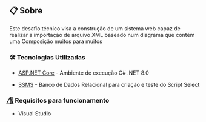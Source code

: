 ## 📋 Sobre 
<p> Este desafio técnico visa a construção de um sistema web capaz de realizar a importação de arquivo XML baseado num diagrama que contém uma Composição muitos para muitos</p>

### 🛠 Tecnologias Utilizadas

- [ASP.NET Core]([https://next-auth.js.org/](https://dotnet.microsoft.com/en-us/apps/aspnet)) - Ambiente de execução C# .NET 8.0

- [SSMS]([[https://tailwindcss.com/docs/installation](https://www.docker.com)](https://learn.microsoft.com/en-us/sql/ssms/download-sql-server-management-studio-ssms?view=sql-server-ver16)) - Banco de Dados Relacional para criação e teste do Script Select

### 🌈⃤  Requisitos para funcionamento
 - Visual Studio
